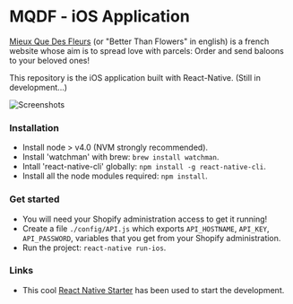 # MQDF - iOS Application

[Mieux Que Des Fleurs](http://www.mieuxquedesfleurs.com/) (or "Better Than Flowers" in english) is a french website whose aim is to spread love with parcels: Order and send baloons to your beloved ones!

This repository is the iOS application built with React-Native. (Still in development...)

![Screenshots](https://cloud.githubusercontent.com/assets/5517450/15112550/4a1e31ae-1632-11e6-9b11-87af0af066ac.png "Better Than Flowers - Screenshots")

### Installation

* Install node > v4.0 (NVM strongly recommended).
* Install 'watchman' with brew: `brew install watchman`.
* Intall 'react-native-cli' globally: `npm install -g react-native-cli`.
* Install all the node modules required: `npm install`.


### Get started

* You will need your Shopify administration access to get it running!
* Create a file `./config/API.js` which exports `API_HOSTNAME`, `API_KEY`, `API_PASSWORD`, variables that you get from your Shopify administration.
* Run the project: `react-native run-ios`.


### Links
* This cool [React Native Starter](https://github.com/mcnamee/react-native-starter-app) has been used to start the development.
